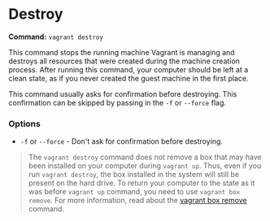 
# Destroy
**Command:** `vagrant destroy`

This command stops the running machine Vagrant is managing and destroys all resources that were created during the machine creation process. After running this command, your computer should be left at a clean state, as if you never created the guest machine in the first place.

This command usually asks for confirmation before destroying. This confirmation can be skipped by passing in the `-f` or `--force` flag.

### Options
* `-f` or `--force` - Don't ask for confirmation before destroying.
> The `vagrant destroy` command does not remove a box that may have been installed on your computer during `vagrant up`. Thus, even if you run `vagrant destroy`, the box installed in the system will still be present on the hard drive. To return your computer to the state as it was before `vagrant up` command, you need to use `vagrant box remove`. For more information, read about the [vagrant box remove](/v2/cli/box.html) command.
